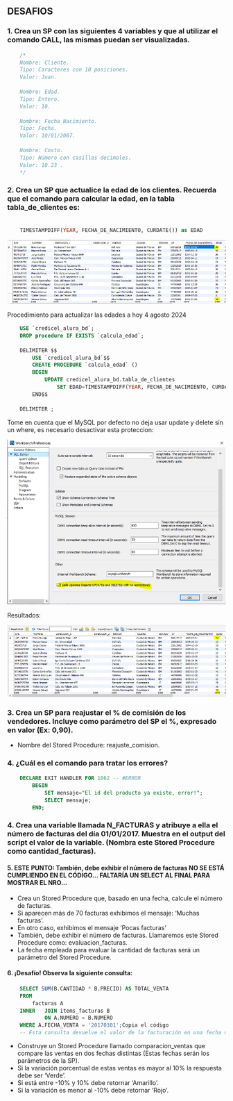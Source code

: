## DESAFIOS

### 1. Crea un SP con las siguientes 4 variables y que al utilizar el comando CALL, las mismas puedan ser visualizadas.

```sql
    /*
    Nombre: Cliente. 
    Tipo: Caracteres con 10 posiciones. 
    Valor: Juan.

    Nombre: Edad. 
    Tipo: Entero. 
    Valor: 10.

    Nombre: Fecha_Nacimiento. 
    Tipo: Fecha. 
    Valor: 10/01/2007.

    Nombre: Costo. 
    Tipo: Número con casillas decimales. 
    Valor: 10.23 .
    */

```


### 2. Crea un SP que actualice la edad de los clientes. Recuerda que el comando para calcular la edad, en la tabla tabla_de_clientes es:

```sql

    TIMESTAMPDIFF(YEAR, FECHA_DE_NACIMIENTO, CURDATE()) as EDAD
```

![Edades en BD](/imagenes/desafios/edades_bd.png)


Procedimiento para actualizar las edades a hoy 4 agosto 2024

```sql
    USE `credicel_alura_bd`;
    DROP procedure IF EXISTS `calcula_edad`;

    DELIMITER $$
        USE `credicel_alura_bd`$$
        CREATE PROCEDURE `calcula_edad` ()
        BEGIN
            UPDATE credicel_alura_bd.tabla_de_clientes
                SET EDAD=TIMESTAMPDIFF(YEAR, FECHA_DE_NACIMIENTO, CURDATE());
        END$$

    DELIMITER ;
```

Tome en cuenta que el MySQL por defecto no deja usar update y delete sin un where, es necesario desactivar esta proteccion:

![Desactivar Safe Mode](/imagenes/desafios/desactivar_safe_mode.png)

Resultados:

![Resultados Edad](/imagenes/desafios/resultados_edad.png)


### 3. Crea un SP para reajustar el % de comisión de los vendedores. Incluye como parámetro del SP el %, expresado en valor (Ex: 0,90).

- Nombre del Stored Procedure: reajuste_comision.



### 4. ¿Cuál es el comando para tratar los errores?

```SQL
    DECLARE EXIT HANDLER FOR 1062 -- #ERROR
		BEGIN
			SET mensaje="El id del producto ya existe, error!";
            SELECT mensaje;
        END;
```


### 4. Crea una variable llamada N_FACTURAS y atribuye a ella el número de facturas del día 01/01/2017. Muestra en el output del script el valor de la variable. (Nombra este Stored Procedure como cantidad_facturas).




#### 5. ESTE PUNTO: También, debe exhibir el número de facturas NO SE ESTÁ CUMPLIENDO EN EL CÓDIGO... FALTARÍA UN SELECT AL FINAL PARA MOSTRAR EL NRO...

- Crea un Stored Procedure que, basado en una fecha, calcule el número de facturas. 
- Si aparecen más de 70 facturas exhibimos el mensaje: ‘Muchas facturas’. 
- En otro caso, exhibimos el mensaje ‘Pocas facturas’
- También, debe exhibir el número de facturas. Llamaremos este Stored Procedure como: evaluacion_facturas.
- La fecha empleada para evaluar la cantidad de facturas será un parámetro del Stored Procedure.






#### 6. ¡Desafío! Observa la siguiente consulta:

```sql
    SELECT SUM(B.CANTIDAD * B.PRECIO) AS TOTAL_VENTA 
    FROM 
        facturas A 
    INNER   JOIN items_facturas B
            ON A.NUMERO = B.NUMERO
    WHERE A.FECHA_VENTA = '20170301';Copia el código
    -- Esta consulta devuelve el valor de la facturación en una fecha determinada.
```

- Construye un Stored Procedure llamado comparacion_ventas que compare las ventas en dos fechas distintas (Estas fechas serán los parámetros de la SP). 
- Si la variación porcentual de estas ventas es mayor al 10% la respuesta debe ser ‘Verde’. 
- Si está entre -10% y 10% debe retornar ‘Amarillo’. 
- Si la variación es menor al -10% debe retornar ‘Rojo’.

